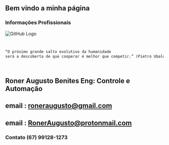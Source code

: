## Bem vindo a minha página



### Informações Profissionais 

![GitHub Logo](https://user-images.githubusercontent.com/9941818/58375751-6a477c80-7f28-11e9-9129-5ab5ef738a93.png)




```markdown


“O próximo grande salto evolutivo da humanidade 
será a descoberta de que cooperar é melhor que competir.” (Pietro Ubaldi)




```



## Roner Augusto Benites Eng: Controle e Automação
## email : roneraugusto@gmail.com
## email : RonerAugusto@protonmail.com
### Contato (67) 99128-1273


